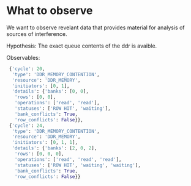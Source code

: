 # What to observe
We want to observe revelant data that provides material for analysis of sources of interference.

Hypothesis:
The exact queue contents of the ddr is avaible.


Observables:
```python
 {'cycle': 20,
  'type': 'DDR_MEMORY_CONTENTION',
  'resource': 'DDR_MEMORY',
  'initiators': [0, 1],
  'details': {'banks': [0, 0],
   'rows': [0, 0],
   'operations': ['read', 'read'],
   'statuses': ['ROW HIT', 'waiting'],
   'bank_conflicts': True,
   'row_conflicts': False}},
 {'cycle': 24,
  'type': 'DDR_MEMORY_CONTENTION',
  'resource': 'DDR_MEMORY',
  'initiators': [0, 1, 1],
  'details': {'banks': [2, 0, 2],
   'rows': [0, 0, 0],
   'operations': ['read', 'read', 'read'],
   'statuses': ['ROW HIT', 'waiting', 'waiting'],
   'bank_conflicts': True,
   'row_conflicts': False}}
```



